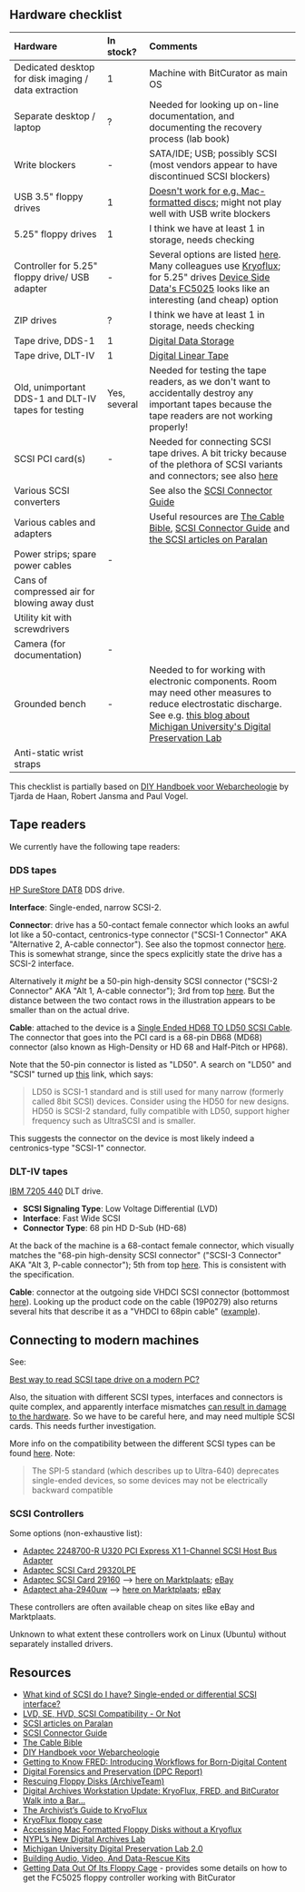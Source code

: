## Hardware checklist

|Hardware|In stock?|Comments|
|:--|:--|:--|
|Dedicated desktop for disk imaging / data extraction|1|Machine with BitCurator as main OS|
|Separate desktop / laptop|?|Needed for looking up on-line documentation, and documenting the recovery process (lab book)|
|Write blockers|-|SATA/IDE; USB; possibly SCSI (most vendors appear to have discontinued SCSI blockers)|
|USB 3.5" floppy drives|1|[Doesn't work for e.g. Mac-formatted discs](https://porterolsen.wordpress.com/2016/06/15/accessing-mac-formatted-floppy-disks-without-the-kryoflux/); might not play well with USB write blockers|
|5.25" floppy drives|1|I think we have at least 1 in storage, needs checking|
|Controller for 5.25" floppy drive/ USB adapter|-|Several options are listed [here](https://www.archiveteam.org/index.php/Rescuing_Floppy_Disks). Many colleagues use   [Kryoflux](https://www.kryoflux.com/); for 5.25" drives [Device Side Data's FC5025](http://www.deviceside.com/fc5025.html) looks like an interesting (and cheap) option|
|ZIP drives|?|I think we have at least 1 in storage, needs checking|
|Tape drive, DDS-1|1|[Digital Data Storage](https://en.wikipedia.org/wiki/Digital_Data_Storage)
|Tape drive, DLT-IV|1|[Digital Linear Tape](https://en.wikipedia.org/wiki/Digital_Linear_Tape)|
|Old, unimportant DDS-1 and DLT-IV tapes for testing|Yes, several|Needed for testing the tape readers, as we don't want to accidentally destroy any important tapes because the tape readers are not working properly!|
|SCSI PCI card(s)|-|Needed for connecting SCSI tape drives. A bit tricky because of the plethora of SCSI variants and connectors; see also [here](http://qanda.digipres.org/1160/best-way-to-read-scsi-tape-drive-on-a-modern-pc)|
|Various SCSI converters||See also the [SCSI Connector Guide](https://www.cablestogo.com/learning/connector-guides/scsi)|
|Various cables and adapters||Useful resources are [The Cable Bible](https://amiaopensource.github.io/cable-bible/), [SCSI Connector Guide](https://www.cablestogo.com/learning/connector-guides/scsi) and [the SCSI articles on Paralan](http://www.paralan.com/aboutscsi.html)|
|Power strips; spare power cables|-||
|Cans of compressed air for blowing away dust|||
|Utility kit with screwdrivers|||
|Camera (for documentation)|-||
|Grounded bench|-|Needed to for working with electronic components. Room may need other measures to reduce electrostatic discharge. See e.g. [this blog about Michigan University's Digital Preservation Lab](https://www.lib.umich.edu/blogs/bits-and-pieces/digital-preservation-lab-20)|
|Anti-static wrist straps|||

This checklist is partially based on [DIY Handboek voor Webarcheologie](https://hart.amsterdam/image/2017/11/17/20171116_freeze_diy_handboek.pdf) by Tjarda de Haan, Robert Jansma and Paul Vogel.

## Tape readers

We currently have the following tape readers:

### DDS tapes

[HP SureStore DAT8](http://www.hp.com/ecomcat/hpcatalog/specs/S4112B.htm) DDS drive. 

**Interface**: Single-ended, narrow SCSI-2.

**Connector**: drive has a 50-contact female connector which looks an awful lot like a 50-contact, centronics-type connector ("SCSI-1 Connector" AKA "Alternative 2, A-cable connector"). See also the topmost connector [here](http://www.paralan.com/sediff.html). This is somewhat strange, since the specs explicitly state the drive has a SCSI-2 interface. 

Alternatively it *might* be a 50-pin high-density SCSI connector ("SCSI-2 Connector" AKA "Alt 1, A-cable connector"); 3rd from top [here](http://www.paralan.com/sediff.html). But the distance between the two contact rows in the illustration appears to be smaller than on the actual drive. 

**Cable**: attached to the device is a [Single Ended HD68 TO LD50 SCSI Cable](http://www.itinstock.com/hp-c5665-61001-single-ended-hd68-to-ld50-scsi-cable-1-meter-40938-p.asp). The connector that goes into the PCI card is a 68-pin DB68 (MD68) connector (also known as High-Density or HD 68 and Half-Pitch or HP68).

Note that the 50-pin connector is listed as "LD50". A search on "LD50" and "SCSI" turned up [this](http://carlsralp.www3.50megs.com/computer/connectr/scsiconn.html#ld) link, which says:

> LD50 is SCSI-1 standard and is still used for many narrow (formerly called 8bit SCSI) devices.
> Consider using the HD50 for new designs. HD50 is SCSI-2 standard, fully compatible with LD50, support higher frequency such as UltraSCSI and is smaller. 

This suggests the connector on the device is most likely indeed a centronics-type "SCSI-1" connector.

### DLT-IV tapes

[IBM 7205 440](https://www.cnet.com/products/ibm-7205-440-tape-drive-dlt-scsi/specs/) DLT drive.

* **SCSI Signaling Type**: Low Voltage Differential (LVD)
* **Interface**: Fast Wide SCSI
* **Connector Type**: 68 pin HD D-Sub (HD-68)

At the back of the machine is a 68-contact female connector, which visually matches the "68-pin high-density SCSI connector" ("SCSI-3 Connector" AKA "Alt 3, P-cable connector"); 5th from top [here](http://www.paralan.com/sediff.html). This is consistent with the specification.

**Cable**: connector at the outgoing side VHDCI SCSI connector (bottommost [here](http://www.paralan.com/sediff.html)). Looking up the product code on the cable (19P0279) also returns several hits that describe it as a "VHDCI to 68pin cable" ([example](http://www.vibrant.com/IBM-19p0279.html)).

## Connecting to modern machines

See:

[Best way to read SCSI tape drive on a modern PC?](http://qanda.digipres.org/1160/best-way-to-read-scsi-tape-drive-on-a-modern-pc)

Also, the situation with different SCSI types, interfaces and connectors is quite complex, and apparently interface mismatches [can result in damage to the hardware](https://twitter.com/charles_forsyth/status/1004356758893154305). So we have to be careful here, and may need multiple SCSI cards. This needs further investigation.

More info on the compatibility between the different SCSI types can be found [here](https://en.wikipedia.org/wiki/Parallel_SCSI#Compatibility). Note:

> The SPI-5 standard (which describes up to Ultra-640) deprecates single-ended devices, so some devices may not be electrically backward compatible

### SCSI Controllers

Some options (non-exhaustive list):

* [Adaptec 2248700-R U320 PCI Express X1 1-Channel SCSI Host Bus Adapter](https://www.amazon.com/Adaptec-2248700-R-Express-1-Channel-Adapter/dp/B000NX3PII)
* [Adaptec SCSI Card 29320LPE](https://storage.microsemi.com/en-us/support/scsi/u320/asc-29320lpe/)
* [Adaptec SCSI Card 29160](https://storage.microsemi.com/en-us/support/scsi/u160/asc-29160/) --> [here on Marktplaats](https://link.marktplaats.nl/m1287640942); [eBay](https://www.ebay.nl/itm/Adaptec-Controller-Card-SCSI-Card-29160-PCI-SCSI-Adapter/232728027802)
* [Adaptect aha-2940uw](https://storage.microsemi.com/en-us/support/scsi/2940/aha-2940uw/) --> [here on Marktplaats](https://link.marktplaats.nl/m1286986209); [eBay](https://www.ebay.nl/itm/Adaptec-Controller-Card-AHA-2940-U-PCI-SCSI-Adapter-Karte-NUR/252975323891)

These controllers are often available cheap on sites like eBay and Marktplaats.

Unknown to what extent these controllers work on Linux (Ubuntu) without separately installed drivers.

## Resources
* [What kind of SCSI do I have? Single-ended or differential SCSI interface?](http://www.paralan.com/sediff.html)
* [LVD, SE, HVD, SCSI Compatibility - Or Not](http://www.paralan.com/scsiexpert.html)
* [SCSI articles on Paralan](http://www.paralan.com/aboutscsi.html)
* [SCSI Connector Guide](https://www.cablestogo.com/learning/connector-guides/scsi)
* [The Cable Bible](https://amiaopensource.github.io/cable-bible/)
* [DIY Handboek voor Webarcheologie](https://hart.amsterdam/image/2017/11/17/20171116_freeze_diy_handboek.pdf)
* [Getting to Know FRED: Introducing Workflows for Born-Digital Content](https://practicaltechnologyforarchives.org/issue4_prael_wickner/)
* [Digital Forensics and Preservation (DPC Report)](http://dx.doi.org/10.7207/twr12-03)
* [Rescuing Floppy Disks (ArchiveTeam)](https://www.archiveteam.org/index.php/Rescuing_Floppy_Disks)
* [Digital Archives Workstation Update: KryoFlux, FRED, and BitCurator Walk into a Bar…](https://blogs.princeton.edu/techsvs/2017/10/03/digital-archives-workstation-update-kryoflux-fred-and-bitcurator-walk-into-a-bar/)
* [The Archivist’s Guide to KryoFlux](https://github.com/archivistsguidetokryoflux/archivists-guide-to-kryoflux)
* [KryoFlux floppy case](https://www.thingiverse.com/thing:3089895)
* [Accessing Mac Formatted Floppy Disks without a Kryoflux](https://porterolsen.wordpress.com/2016/06/15/accessing-mac-formatted-floppy-disks-without-the-kryoflux/)
* [NYPL’s New Digital Archives Lab](https://www.nypl.org/blog/2017/01/11/nypls-new-digital-archives-lab)
* [Michigan University Digital Preservation Lab 2.0](https://www.lib.umich.edu/blogs/bits-and-pieces/digital-preservation-lab-20)
* [Building Audio, Video, And Data-Rescue Kits](https://radd.dsalo.info/wp-content/uploads/2017/10/BuildDocumentation.pdf)
* [Getting Data Out Of Its Floppy Cage](http://www.wcsarchivesblog.org/getting-data-out-of-its-floppy-cage/) - provides some details on how to get the FC5025 floppy controller working with BitCurator